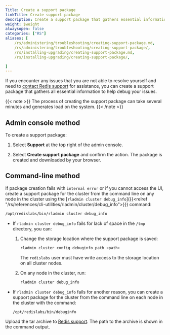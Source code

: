 ```yaml
---
Title: Create a support package
linkTitle: Create support package
description: Create a support package that gathers essential information to help debug issues.
weight: $weight
alwaysopen: false
categories: ["RS"]
aliases: [
    /rs/administering/troubleshooting/creating-support-package.md,
    /rs/administering/troubleshooting/creating-support-package/,
    /rs/installing-upgrading/creating-support-package.md,
    /rs/installing-upgrading/creating-support-package/,

]
---
```

If you encounter any issues that you are not able to resolve yourself
and need to [contact Redis support](https://redislabs.com/company/support/) for assistance, you can create a
support package that gathers all essential information to help debug
your issues.

{{< note >}}
The process of creating the support package can take several minutes and generates load on the system.
{{< /note >}}

## Admin console method

To create a support package:

1. Select **Support** at the top right of the admin console.

1. Select **Create support package** and confirm the action.
    The package is created and downloaded by your browser.

## Command-line method

If package creation fails with `internal error` or if you cannot access the UI, create a support package for the cluster from the command line on any node in the cluster using the [`rladmin cluster debug_info`]({{<relref "/rs/references/cli-utilities/rladmin/cluster/debug_info">}}) command: 

```sh
/opt/redislabs/bin/rladmin cluster debug_info
```

- If `rladmin cluster debug_info` fails for lack of space in the `/tmp` directory, you can:

    1. Change the storage location where the support package is saved: 
    
        ```sh
        rladmin cluster config debuginfo_path <path>
        ```

        The `redislabs` user must have write access to the storage location on all cluster nodes.

    1. On any node in the cluster, run:
        
        ```sh
        rladmin cluster debug_info
        ```

- If `rladmin cluster debug_info` fails for another reason, you can create a support package for the cluster from the command line on each node in the cluster with the command: 

    ```sh
    /opt/redislabs/bin/debuginfo
    ```

Upload the tar archive to [Redis support](https://support.redislabs.com). The path to the archive is shown in the command output.
